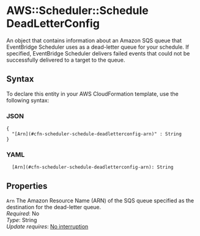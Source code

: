 # AWS::Scheduler::Schedule DeadLetterConfig<a name="aws-properties-scheduler-schedule-deadletterconfig"></a>

An object that contains information about an Amazon SQS queue that EventBridge Scheduler uses as a dead\-letter queue for your schedule\. If specified, EventBridge Scheduler delivers failed events that could not be successfully delivered to a target to the queue\.

## Syntax<a name="aws-properties-scheduler-schedule-deadletterconfig-syntax"></a>

To declare this entity in your AWS CloudFormation template, use the following syntax:

### JSON<a name="aws-properties-scheduler-schedule-deadletterconfig-syntax.json"></a>

```
{
  "[Arn](#cfn-scheduler-schedule-deadletterconfig-arn)" : String
}
```

### YAML<a name="aws-properties-scheduler-schedule-deadletterconfig-syntax.yaml"></a>

```
  [Arn](#cfn-scheduler-schedule-deadletterconfig-arn): String
```

## Properties<a name="aws-properties-scheduler-schedule-deadletterconfig-properties"></a>

`Arn` <a name="cfn-scheduler-schedule-deadletterconfig-arn"></a>
The Amazon Resource Name \(ARN\) of the SQS queue specified as the destination for the dead\-letter queue\.  
_Required_: No  
_Type_: String  
_Update requires_: [No interruption](https://docs.aws.amazon.com/AWSCloudFormation/latest/UserGuide/using-cfn-updating-stacks-update-behaviors.html#update-no-interrupt)
